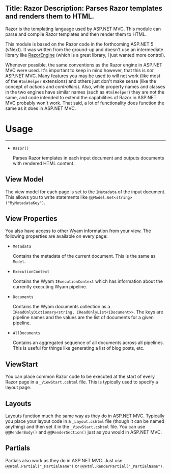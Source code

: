 Title: Razor
Description: Parses Razor templates and renders them to HTML.
---
Razor is the templating language used by ASP.NET MVC. This module can parse and compile Razor templates and then render them to HTML.

This module is based on the Razor code in the forthcoming ASP.NET 5 (vNext). It was written from the ground-up and doesn't use an intermediate library like [RazorEngine](https://github.com/Antaris/RazorEngine) (which is a great library, I just wanted more control).

Whenever possible, the same conventions as the Razor engine in ASP.NET MVC were used. It's important to keep in mind however, that this is *not* ASP.NET MVC. Many features you may be used to will not work (like most of the `HtmlHelper` extensions) and others just don't make sense (like the concept of *actions* and *controllers*). Also, while property names and classes in the two engines have similar names (such as `HtmlHelper`) they are not the same, and code intended to extend the capabilities of Razor in ASP.NET MVC probably won't work. That said, a lot of functionality does function the same as it does in ASP.NET MVC.

# Usage
---
  - `Razor()`
  
    Parses Razor templates in each input document and outputs documents with rendered HTML content.

## View Model

The view model for each page is set to the `IMetadata` of the input document. This allows you to write statements like `@@Model.Get<string>("MyMetadataKey")`.

## View Properties

You also have access to other Wyam information from your view. The following properties are available on every page:

  - `Metadata`
  
    Contains the metadata of the current document. This is the same as `Model`.
  
  - `ExecutionContext`
  
    Contains the Wyam `IExecutionContext` which has information about the currently executing Wyam pipeline.
  
  - `Documents`
    
    Contains the Wyam documents collection as a `IReadOnlyDictionary<string, IReadOnlyList<IDocument>>`. The keys are pipeline names and the values are the list of documents for a given pipeline.
  
  - `AllDocuments`
  
    Contains an aggregated sequence of all documents across all pipelines. This is useful for things like generating a list of blog posts, etc.

## ViewStart

You can place common Razor code to be executed at the start of every Razor page in a `_ViewStart.cshtml` file. This is typically used to specify a layout page.

## Layouts

Layouts function much the same way as they do in ASP.NET MVC. Typically you place your layout code in a `_Layout.cshtml` file (though it can be named anything) and then set it in the `_ViewStart.cshtml` file. You can use `@@RenderBody()` and `@@RenderSection()` just as you would in ASP.NET MVC.

## Partials

Partials also work as they do in ASP.NET MVC. Just use `@@Html.Partial("_PartialName")` or `@@Html.RenderPartial("_PartialName")`.